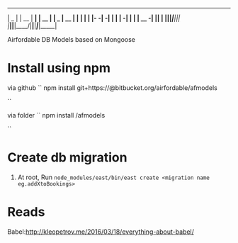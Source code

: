 
 _____ _____ _____ _____ _____ _____ ____  _____ _____ __    _____
|  _  |     | __  |   __|     | __  |    \|  _  | __  |  |  |   __|
|     |-   -|    -|   __|  |  |    -|  |  |     | __ -|  |__|   __|
|__|__|_____|__|__|__|  |_____|__|__|____/|__|__|_____|_____|_____|

Airfordable DB Models based on Mongoose

# Install using npm

via github
``
npm install git+https://<accountname>@bitbucket.org/airfordable/afmodels

``


via folder
``
npm install <local folder path>/afmodels

``


# Create db migration
1. At root, Run `` node_modules/east/bin/east create <migration name eg.addXtoBookings> ``



# Reads
Babel:http://kleopetrov.me/2016/03/18/everything-about-babel/
